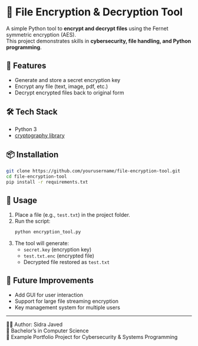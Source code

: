 # 🔐 File Encryption & Decryption Tool

A simple Python tool to **encrypt and decrypt files** using the Fernet symmetric encryption (AES).  
This project demonstrates skills in **cybersecurity, file handling, and Python programming**.  

## 🚀 Features
- Generate and store a secret encryption key  
- Encrypt any file (text, image, pdf, etc.)  
- Decrypt encrypted files back to original form  

## 🛠️ Tech Stack
- Python 3
- [cryptography library](https://pypi.org/project/cryptography/)

## 📦 Installation
```bash
git clone https://github.com/yourusername/file-encryption-tool.git
cd file-encryption-tool
pip install -r requirements.txt
```

## 📌 Usage
1. Place a file (e.g., `test.txt`) in the project folder.  
2. Run the script:  
   ```bash
   python encryption_tool.py
   ```
3. The tool will generate:  
   - `secret.key` (encryption key)  
   - `test.txt.enc` (encrypted file)  
   - Decrypted file restored as `test.txt`  

## 🔮 Future Improvements
- Add GUI for user interaction  
- Support for large file streaming encryption  
- Key management system for multiple users  

---
👩‍💻 Author: Sidra Javed  
📌 Bachelor’s in Computer Science  
📂 Example Portfolio Project for Cybersecurity & Systems Programming
